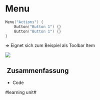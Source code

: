 # Menu

```swift
Menu("Actions") {
	Button("Button 1") {}
	Button("Button 1") {}
}
```

=\> Eignet sich zum Beispiel als Toolbar Item

![][image-1]
##  Zusammenfassung
- Code

[image-1]:	assets/Bildschirmfoto%202023-08-04%20um%2013.35.35.png

#learning unit#